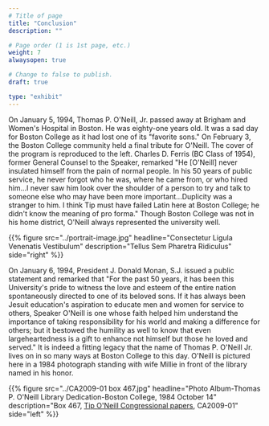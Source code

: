 ```yaml
---
# Title of page
title: "Conclusion"
description: ""

# Page order (1 is 1st page, etc.)
weight: 7
alwaysopen: true

# Change to false to publish.
draft: true

type: "exhibit"
---
```


On January 5, 1994, Thomas P. O'Neill, Jr. passed away at Brigham and Women's Hospital in Boston. He was eighty-one years old. It was a sad day for Boston College as it had lost one of its "favorite sons." On February 3, the Boston College community held a final tribute for O'Neill. The cover of the program is reproduced to the left. Charles D. Ferris (BC Class of 1954), former General Counsel to the Speaker, remarked "He [O'Neill] never insulated himself from the pain of normal people. In his 50 years of public service, he never forgot who he was, where he came from, or who hired him...I never saw him look over the shoulder of a person to try and talk to someone else who may have been more important...Duplicity was a stranger to him. I think Tip must have failed Latin here at Boston College; he didn't know the meaning of pro forma." Though Boston College was not in his home district, O'Neill always represented the university well.

{{% figure src="../portrait-image.jpg"
           headline="Consectetur Ligula Venenatis Vestibulum" 
           description="Tellus Sem Pharetra Ridiculus" 
           side="right" %}}

On January 6, 1994, President J. Donald Monan, S.J. issued a public statement and remarked that "For the past 50 years, it has been this University's pride to witness the love and esteem of the entire nation spontaneously directed to one of its beloved sons. If it has always been Jesuit education's aspiration to educate men and women for service to others, Speaker O'Neill is one whose faith helped him understand the importance of taking responsibility for his world and making a difference for others; but it bestowed the humility as well to know that even largeheartedness is a gift to enhance not himself but those he loved and served." It is indeed a fitting legacy that the name of Thomas P. O'Neill Jr. lives on in so many ways at Boston College to this day. O'Neill is pictured here in a 1984 photograph standing with wife Millie in front of the library named in his honor.



{{% figure src="../CA2009-01 box 467.jpg"
           headline="Photo Album-Thomas P. O'Neill Library Dedication-Boston College, 1984 October 14" 
           description="Box 467, [Tip O'Neill Congressional papers](https://bc-primo.hosted.exlibrisgroup.com/permalink/f/l6ucgu/ALMA-BC21339013100001021), CA2009-01" side="left" %}}
